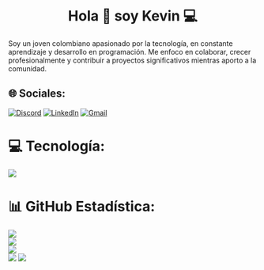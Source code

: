 <h1 align="center">Hola 👋 soy Kevin 💻</h1>
Soy un joven colombiano apasionado por la tecnología, en constante aprendizaje y desarrollo en programación. Me enfoco en colaborar, crecer profesionalmente y contribuir a  proyectos significativos mientras aporto a la comunidad.     
        
## 🌐 Sociales:  
[![Discord](https://img.shields.io/badge/Discord-7289DA?style=for-the-badge&logo=discord&logoColor=white)](https://discordapp.com/users/385181387491246080)  [![LinkedIn](https://img.shields.io/badge/LinkedIn-0077B5?style=for-the-badge&logo=linkedin&logoColor=white)](https://www.linkedin.com/in/kevin-villegas-666bb61ab/) [![Gmail](https://img.shields.io/badge/Gmail-D14836?style=for-the-badge&logo=gmail&logoColor=white)](mailto:kevinvilleperez@gmail.com)

# 💻 Tecnología:
<p align="left">
  <a href="https://skillicons.dev">
    <img src="https://skillicons.dev/icons?i=angular,cs,astro,php,bootstrap,docker,dotnet,css,html,js,express,mysql,postgres,mongodb,netlify,nestjs,git,github,postman,vscode,visualstudio,react,prisma,vite,&perline=12" />
  </a>
</p>

# 📊 GitHub Estadística:
![](https://github-readme-stats.vercel.app/api?username=kevin-villegas13&theme=radical&hide_border=false&include_all_commits=true&count_private=true)<br/>
![](https://github-readme-streak-stats.herokuapp.com/?user=kevin-villegas13&theme=radical&hide_border=false)<br/>
![](https://github-readme-stats.vercel.app/api/top-langs/?username=kevin-villegas13&theme=dark&hide_border=false&include_all_commits=false&count_private=false&layout=compact)<br/>
![](https://github-contributor-stats.vercel.app/api?username=kevin-villegas13&limit=5&theme=dark&combine_all_yearly_contributions=true)
[![](https://visitcount.itsvg.in/api?id=kevin-villegas13&icon=0&color=0)](https://visitcount.itsvg.in)
<!-- Proudly created with GPRM ( https://gprm.itsvg.in ) --> 
